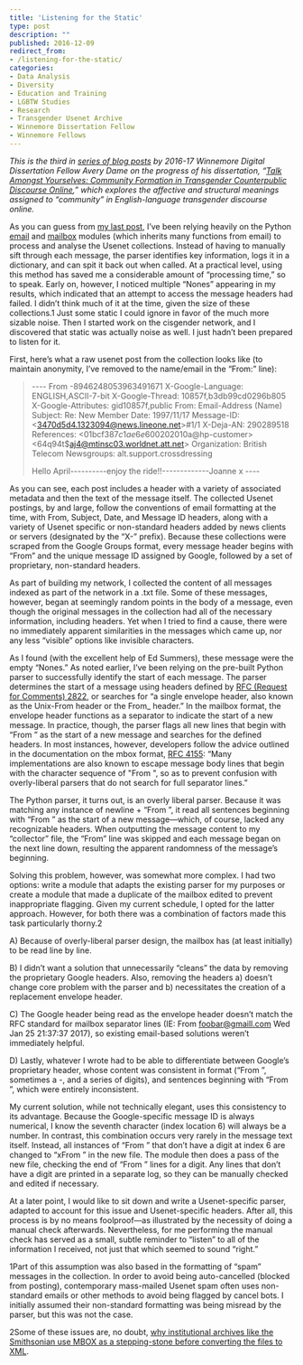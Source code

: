 ```yaml
---
title: 'Listening for the Static'
type: post
description: ""
published: 2016-12-09
redirect_from: 
- /listening-for-the-static/
categories:
- Data Analysis
- Diversity
- Education and Training
- LGBTW Studies
- Research
- Transgender Usenet Archive
- Winnemore Dissertation Fellow
- Winnemore Fellows
---
```

_This is the third in [series of blog posts](http://mith.umd.edu/tag/transgender-usenet-archive/) by 2016-17 Winnemore Digital Dissertation Fellow Avery Dame on the progress of his dissertation, “[Talk Amongst Yourselves: Community Formation in Transgender Counterpublic Discourse Online](http://mith.umd.edu/?p=18022),” which explores the affective and structural meanings assigned to “community” in English-language transgender discourse online._

As you can guess from [my last post](http://mith.umd.edu/visualizing-poster-activity-usenet/), I’ve been relying heavily on the Python [email](https://docs.python.org/2/library/email.html) and [mailbox](https://docs.python.org/2/library/mailbox.html) modules (which inherits many functions from email) to process and analyse the Usenet collections. Instead of having to manually sift through each message, the parser identifies key information, logs it in a dictionary, and can spit it back out when called. At a practical level, using this method has saved me a considerable amount of “processing time,” so to speak. Early on, however, I noticed multiple “Nones” appearing in my results, which indicated that an attempt to access the message headers had failed. I didn’t think much of it at the time, given the size of these collections.1 Just some static I could ignore in favor of the much more sizable noise. Then I started work on the cisgender network, and I discovered that static was actually noise as well. I just hadn’t been prepared to listen for it.

First, here’s what a raw usenet post from the collection looks like (to maintain anonymity, I’ve removed to the name/email in the “From:” line):

> \---- From -8946248053963491671 X-Google-Language: ENGLISH,ASCII-7-bit X-Google-Thread: 10857f,b3db99cd0296b805 X-Google-Attributes: gid10857f,public From: Email-Address (Name) Subject: Re: New Member Date: 1997/11/17 Message-ID: &lt;3470d5d4.1323094@news.lineone.net>#1/1 X-Deja-AN: 290289518 References: &lt;01bcf387$c1ae6e60$0202010a@hp-customer> &lt;64q94t\$aj4@mtinsc03.worldnet.att.net> Organization: British Telecom Newsgroups: alt.support.crossdressing
>
> Hello April----------enjoy the ride!!-------------Joanne x ----

As you can see, each post includes a header with a variety of associated metadata and then the text of the message itself. The collected Usenet postings, by and large, follow the conventions of email formatting at the time, with From, Subject, Date, and Message ID headers, along with a variety of Usenet specific or non-standard headers added by news clients or servers (designated by the “X-” prefix). Because these collections were scraped from the Google Groups format, every message header begins with “From” and the unique message ID assigned by Google, followed by a set of proprietary, non-standard headers.

As part of building my network, I collected the content of all messages indexed as part of the network in a .txt file. Some of these messages, however, began at seemingly random points in the body of a message, even though the original messages in the collection had all of the necessary information, including headers. Yet when I tried to find a cause, there were no immediately apparent similarities in the messages which came up, nor any less “visible” options like invisible characters.

As I found (with the excellent help of Ed Summers), these message were the empty “Nones.” As noted earlier, I’ve been relying on the pre-built Python parser to successfully identify the start of each message. The parser determines the start of a message using headers defined by [RFC (Request for Comments) 2822](https://www.irt.org/rfc/rfc2822.htm), or searches for “a single envelope header, also known as the Unix-From header or the From\_ header.” In the mailbox format, the envelope header functions as a separator to indicate the start of a new message. In practice, though, the parser flags all new lines that begin with “From ” as the start of a new message and searches for the defined headers. In most instances, however, developers follow the advice outlined in the documentation on the mbox format, [RFC 4155](https://tools.ietf.org/html/rfc4155): “Many implementations are also known to escape message body lines that begin with the character sequence of "From ", so as to prevent confusion with overly-liberal parsers that do not search for full separator lines.”

The Python parser, it turns out, is an overly liberal parser. Because it was matching any instance of newline + “From ”, it read all sentences beginning with “From ” as the start of a new message—which, of course, lacked any recognizable headers. When outputting the message content to my “collector” file, the “From” line was skipped and each message began on the next line down, resulting the apparent randomness of the message’s beginning.

Solving this problem, however, was somewhat more complex. I had two options: write a module that adapts the existing parser for my purposes or create a module that made a duplicate of the mailbox edited to prevent inappropriate flagging. Given my current schedule, I opted for the latter approach. However, for both there was a combination of factors made this task particularly thorny.2

A) Because of overly-liberal parser design, the mailbox has (at least initially) to be read line by line.

B) I didn’t want a solution that unnecessarily “cleans” the data by removing the proprietary Google headers. Also, removing the headers a) doesn’t change core problem with the parser and b) necessitates the creation of a replacement envelope header.

C) The Google header being read as the envelope header doesn’t match the RFC standard for mailbox separator lines (IE: From foobar@gmaill.com Wed Jan 25 21:37:37 2017), so existing email-based solutions weren’t immediately helpful.

D) Lastly, whatever I wrote had to be able to differentiate between Google’s proprietary header, whose content was consistent in format (“From ”, sometimes a -, and a series of digits), and sentences beginning with “From ”, which were entirely inconsistent.

My current solution, while not technically elegant, uses this consistency to its advantage. Because the Google-specific message ID is always numerical, I know the seventh character (index location 6) will always be a number. In contrast, this combination occurs very rarely in the message text itself. Instead, all instances of “From ” that don’t have a digit at index 6 are changed to “xFrom ” in the new file. The module then does a pass of the new file, checking the end of “From ” lines for a digit. Any lines that don’t have a digit are printed in a separate log, so they can be manually checked and edited if necessary.

At a later point, I would like to sit down and write a Usenet-specific parser, adapted to account for this issue and Usenet-specific headers. After all, this process is by no means foolproof—as illustrated by the necessity of doing a manual check afterwards. Nevertheless, for me performing the manual check has served as a small, subtle reminder to “listen” to all of the information I received, not just that which seemed to sound “right.”

1Part of this assumption was also based in the formatting of “spam” messages in the collection. In order to avoid being auto-cancelled (blocked from posting), contemporary mass-mailed Usenet spam often uses non-standard emails or other methods to avoid being flagged by cancel bots. I initially assumed their non-standard formatting was being misread by the parser, but this was not the case.

2Some of these issues are, no doubt, [why institutional archives like the Smithsonian use MBOX as a stepping-stone before converting the files to XML](http://www.digitalpreservation.gov/formats/fdd/fdd000383.shtml#sustainability).
